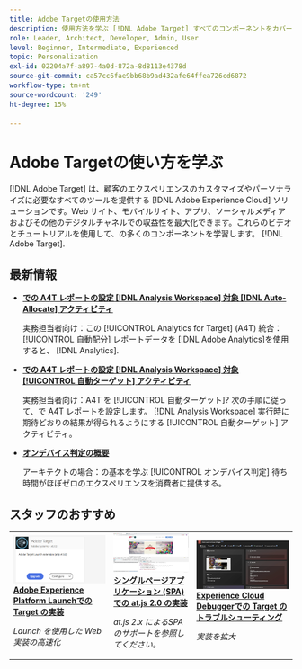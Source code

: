 ```yaml
---
title: Adobe Targetの使用方法
description: 使用方法を学ぶ [!DNL Adobe Target] すべてのコンポーネントをカバーするこのチュートリアルとビデオのコレクションが用意されています。
role: Leader, Architect, Developer, Admin, User
level: Beginner, Intermediate, Experienced
topic: Personalization
exl-id: 02204a7f-a897-4a0d-872a-8d8113e4378d
source-git-commit: ca57cc6fae9bb68b9ad432afe64ffea726cd6872
workflow-type: tm+mt
source-wordcount: '249'
ht-degree: 15%

---
```


# Adobe Targetの使い方を学ぶ

[!DNL Adobe Target] は、顧客のエクスペリエンスのカスタマイズやパーソナライズに必要なすべてのツールを提供する [!DNL Adobe Experience Cloud] ソリューションです。Web サイト、モバイルサイト、アプリ、ソーシャルメディアおよびその他のデジタルチャネルでの収益性を最大化できます。これらのビデオとチュートリアルを使用して、の多くのコンポーネントを学習します。 [!DNL Adobe Target].

<div id="whats-new-section">

## 最新情報

* **[での A4T レポートの設定 [!DNL Analysis Workspace] 対象 [!DNL Auto-Allocate] アクティビティ](integrations/set-up-a4t-reports-in-analysis-workspace-for-auto-allocate-activities.md)**

   実務担当者向け：この [!UICONTROL Analytics for Target] (A4T) 統合： [!UICONTROL 自動配分] レポートデータを [!DNL Adobe Analytics]を使用すると、 [!DNL Analytics].

* **[での A4T レポートの設定 [!DNL Analysis Workspace] 対象 [!UICONTROL 自動ターゲット] アクティビティ](integrations/set-up-a4t-reports-in-analysis-workspace-for-auto-target-activities.md)**

   実務担当者向け：A4T を [!UICONTROL 自動ターゲット]? 次の手順に従って、で A4T レポートを設定します。 [!DNL Analysis Workspace] 実行時に期待どおりの結果が得られるようにする [!UICONTROL 自動ターゲット] アクティビティ。

* **[オンデバイス判定の概要](implementation/on-device-decisioning-overview.md)**

   アーキテクトの場合：の基本を学ぶ [!UICONTROL オンデバイス判定] 待ち時間がほぼゼロのエクスペリエンスを消費者に提供する。

<!-- * **[Use the Recommendations API (Tutorial)](recommendations-api-tutorial/recs-api-overview.md)**
    *For developers: Get hands-on practice using the [!DNL Recommendations] APIs to configure and manage [!DNL Recommendations] catalogs and custom criteria, and more.*-->

<!--* **[Implement Adobe Target with Adobe Mobile Services SDK v4 for Android (Tutorial)](mobile-v4/overview.md)**
    *For developers who are already using Adobe Mobile Services SDK v4: learn how to start personalizing app experiences with Adobe Target. These steps are provided as legacy user support.*<!-- Concepts learned here are also applicable to Adobe Experience Platform Mobile SDK (v5).-->

<!--* **[Use Recommendations Offers (Video)](recommendations/use-recommendations-offers.md)**
    *For all Target Users: Learn how to use product recommendations in A/B and Experience Targeting Activities.*-->

<!--
* **[Create a Recommendations Activity (Video)](recommendations/create-a-recommendations-activity.md)**
    <br>
    *Recommend products to your customers at scale with this Premium feature.* -->

</div>

<div id="recs-overview-body-1"></div>
<div id="recs-overview-body-2"></div>
<div id="recs-overview-body-3"></div>
<div id="recs-overview-body-4"></div>
<div id="recs-overview-body-5"></div>
<div id="recs-overview-body-6"></div>

<div id="staff-picks-section">

## スタッフのおすすめ

<table>
<tr>
  <td>
    <a href="https://experienceleague.adobe.com/docs/launch-learn/implementing-in-websites-with-launch/implement-solutions/target.html?lang=en">
      <img alt="Adobe Experience Platform Launchでの Target の実装" src="assets/launch_referencearchitectureguides.png" />
    </a>
    <div>
      <a href="https://experienceleague.adobe.com/docs/launch-learn/implementing-in-websites-with-launch/implement-solutions/target.html?lang=en">
    <strong>Adobe Experience Platform Launchでの Target の実装</strong>
    </a>
    </div>
    <p>
    <em>Launch を使用した Web 実装の高速化</em>
    <p>
  </td>
  <td>
    <a href="implementation/implement-atjs-20-in-a-single-page-application.md">
      <img alt="シングルページアプリケーション (SPA) での at.js 2.0 の実装" src="assets/implementing_adobetargetsatjs20inasinglepageapplicationspa.png" />
    </a>
    <div>
      <a href="implementation/implement-atjs-20-in-a-single-page-application.md">
    <strong>シングルページアプリケーション (SPA) での at.js 2.0 の実装</strong>
    </a>
    </div>
    <p>
    <em>at.js 2.x によるSPAのサポートを参照してください。</em>
    <p>
  </td>
  <td>
    <a href="troubleshooting/troubleshoot-with-the-experience-cloud-debugger.md">
      <img alt="Experience Cloud Debuggerでの Target のトラブルシューティング" src="assets/using_the_experienceclouddebuggerwithadobetarget.png" />
    </a>
    <div>
      <a href="troubleshooting/troubleshoot-with-the-experience-cloud-debugger.md">
    <strong>Experience Cloud Debuggerでの Target のトラブルシューティング</strong>
    </a>
    </div>
    <p>
    <em>実装を拡大</em>
    <p>
  </td>
</tr>
</table>
</div>
